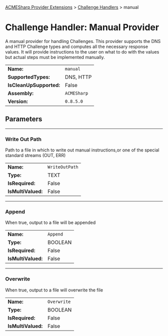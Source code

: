 ﻿[ACMESharp Provider Extensions](../) > [Challenge Handlers](./) > manual

# Challenge Handler: Manual Provider

A manual provider for handling Challenges. This provider supports the DNS and HTTP Challenge types and computes all the necessary response values. It will provide instructions to the user on what to do with the values but actual steps must be implemented manually.

| | |
|-|-|
| **Name:** | `manual`
| **SupportedTypes:** | DNS, HTTP
| **IsCleanUpSupported:** | False
| **Assembly:** | `ACMESharp`
| **Version:** | `0.8.5.0`

## Parameters
---
### Write Out Path

Path to a file in which to write out manual instructions,or one of the special standard streams (OUT, ERR)

| | |
|-|-|
| **Name:**          | `WriteOutPath`
| **Type:**          | TEXT
| **IsRequired:**    | False
| **IsMultiValued:** | False

---
### Append

When true, output to a file will be appended

| | |
|-|-|
| **Name:**          | `Append`
| **Type:**          | BOOLEAN
| **IsRequired:**    | False
| **IsMultiValued:** | False

---
### Overwrite

When true, output to a file will overwrite the file

| | |
|-|-|
| **Name:**          | `Overwrite`
| **Type:**          | BOOLEAN
| **IsRequired:**    | False
| **IsMultiValued:** | False

